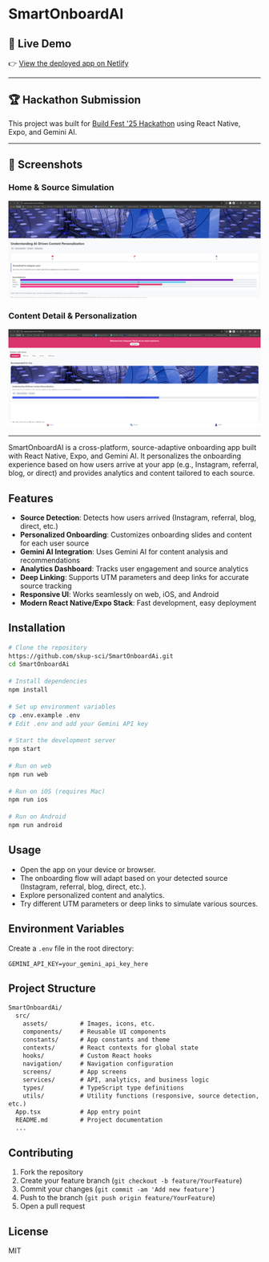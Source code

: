 # SmartOnboardAI

## 🚀 Live Demo

👉 [View the deployed app on Netlify](https://papaya-panda-cdaccf.netlify.app/)

---

## 🏆 Hackathon Submission

This project was built for [Build Fest '25 Hackathon](https://vision.hack2skill.com/event/buildfest?utm_source=hack2skill&utm_medium=homepage&sectionid=6809df329543bede75139890) using React Native, Expo, and Gemini AI.

---

## 📸 Screenshots

### Home & Source Simulation
![Home and Source Simulation](./assets/screenshot-home.png)

### Content Detail & Personalization
![Content Detail and Personalization](./assets/screenshot-detail.png)

---

SmartOnboardAI is a cross-platform, source-adaptive onboarding app built with React Native, Expo, and Gemini AI. It personalizes the onboarding experience based on how users arrive at your app (e.g., Instagram, referral, blog, or direct) and provides analytics and content tailored to each source.

## Features

- **Source Detection**: Detects how users arrived (Instagram, referral, blog, direct, etc.)
- **Personalized Onboarding**: Customizes onboarding slides and content for each user source
- **Gemini AI Integration**: Uses Gemini AI for content analysis and recommendations
- **Analytics Dashboard**: Tracks user engagement and source analytics
- **Deep Linking**: Supports UTM parameters and deep links for accurate source tracking
- **Responsive UI**: Works seamlessly on web, iOS, and Android
- **Modern React Native/Expo Stack**: Fast development, easy deployment

## Installation

```bash
# Clone the repository
https://github.com/skup-sci/SmartOnboardAi.git
cd SmartOnboardAi

# Install dependencies
npm install

# Set up environment variables
cp .env.example .env
# Edit .env and add your Gemini API key

# Start the development server
npm start

# Run on web
npm run web

# Run on iOS (requires Mac)
npm run ios

# Run on Android
npm run android
```

## Usage

- Open the app on your device or browser.
- The onboarding flow will adapt based on your detected source (Instagram, referral, blog, direct, etc.).
- Explore personalized content and analytics.
- Try different UTM parameters or deep links to simulate various sources.

## Environment Variables

Create a `.env` file in the root directory:

```
GEMINI_API_KEY=your_gemini_api_key_here
```

## Project Structure

```
SmartOnboardAi/
  src/
    assets/         # Images, icons, etc.
    components/     # Reusable UI components
    constants/      # App constants and theme
    contexts/       # React contexts for global state
    hooks/          # Custom React hooks
    navigation/     # Navigation configuration
    screens/        # App screens
    services/       # API, analytics, and business logic
    types/          # TypeScript type definitions
    utils/          # Utility functions (responsive, source detection, etc.)
  App.tsx           # App entry point
  README.md         # Project documentation
  ...
```

## Contributing

1. Fork the repository
2. Create your feature branch (`git checkout -b feature/YourFeature`)
3. Commit your changes (`git commit -am 'Add new feature'`)
4. Push to the branch (`git push origin feature/YourFeature`)
5. Open a pull request

## License

MIT

